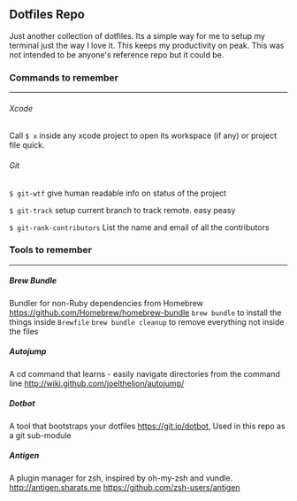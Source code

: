 ## Dotfiles Repo
Just another collection of dotfiles. Its a simple way for me to setup my terminal just the way I love it. This keeps my productivity on peak. This was not intended to be anyone's reference repo but it could be.

### Commands to remember
---

###### Xcode
Call `$ x` inside any xcode project to open its workspace (if any) or project file quick.


###### Git
`$ git-wtf` give human readable info on status of the project

`$ git-track` setup current branch to track remote. easy peasy

`$ git-rank-contributors` List the name and email of all the contributors

### Tools to remember
---

##### Brew Bundle
Bundler for non-Ruby dependencies from Homebrew https://github.com/Homebrew/homebrew-bundle
`brew bundle` to install the things inside `Brewfile`
`brew bundle cleanup` to remove everything not inside the files

##### Autojump
A cd command that learns - easily navigate directories from the command line http://wiki.github.com/joelthelion/autojump/

##### Dotbot
A tool that bootstraps your dotfiles https://git.io/dotbot, Used in this repo as a git sub-module

##### Antigen
A plugin manager for zsh, inspired by oh-my-zsh and vundle. http://antigen.sharats.me
https://github.com/zsh-users/antigen